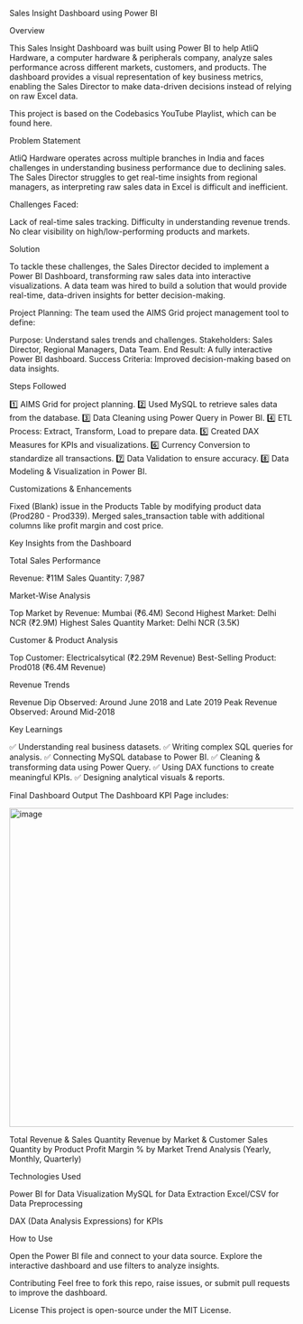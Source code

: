 Sales Insight Dashboard using Power BI

Overview

This Sales Insight Dashboard was built using Power BI to help AtliQ Hardware, a computer hardware & peripherals company, analyze sales performance across different markets, customers, and products. The dashboard provides a visual representation of key business metrics, enabling the Sales Director to make data-driven decisions instead of relying on raw Excel data.

This project is based on the Codebasics YouTube Playlist, which can be found here.

Problem Statement

AtliQ Hardware operates across multiple branches in India and faces challenges in understanding business performance due to declining sales. The Sales Director struggles to get real-time insights from regional managers, as interpreting raw sales data in Excel is difficult and inefficient.

Challenges Faced:

Lack of real-time sales tracking.
Difficulty in understanding revenue trends.
No clear visibility on high/low-performing products and markets.

Solution

To tackle these challenges, the Sales Director decided to implement a Power BI Dashboard, transforming raw sales data into interactive visualizations. A data team was hired to build a solution that would provide real-time, data-driven insights for better decision-making.

Project Planning:
The team used the AIMS Grid project management tool to define:

Purpose: Understand sales trends and challenges.
Stakeholders: Sales Director, Regional Managers, Data Team.
End Result: A fully interactive Power BI dashboard.
Success Criteria: Improved decision-making based on data insights.

Steps Followed

1️⃣ AIMS Grid for project planning.
2️⃣ Used MySQL to retrieve sales data from the database.
3️⃣ Data Cleaning using Power Query in Power BI.
4️⃣ ETL Process: Extract, Transform, Load to prepare data.
5️⃣ Created DAX Measures for KPIs and visualizations.
6️⃣ Currency Conversion to standardize all transactions.
7️⃣ Data Validation to ensure accuracy.
8️⃣ Data Modeling & Visualization in Power BI.

 Customizations & Enhancements
 
Fixed (Blank) issue in the Products Table by modifying product data (Prod280 - Prod339).
Merged sales_transaction table with additional columns like profit margin and cost price.

Key Insights from the Dashboard

Total Sales Performance

Revenue: ₹11M
Sales Quantity: 7,987

Market-Wise Analysis

Top Market by Revenue: Mumbai (₹6.4M)
Second Highest Market: Delhi NCR (₹2.9M)
Highest Sales Quantity Market: Delhi NCR (3.5K)

Customer & Product Analysis

Top Customer: Electricalsytical (₹2.29M Revenue)
Best-Selling Product: Prod018 (₹6.4M Revenue)

Revenue Trends

Revenue Dip Observed: Around June 2018 and Late 2019
Peak Revenue Observed: Around Mid-2018

Key Learnings

✅ Understanding real business datasets.
✅ Writing complex SQL queries for analysis.
✅ Connecting MySQL database to Power BI.
✅ Cleaning & transforming data using Power Query.
✅ Using DAX functions to create meaningful KPIs.
✅ Designing analytical visuals & reports.

Final Dashboard Output
The Dashboard KPI Page includes:

<img width="565" alt="image" src="https://github.com/user-attachments/assets/1d926e21-36b2-4c2e-b493-925902ded4d4" />



Total Revenue & Sales Quantity
Revenue by Market & Customer
Sales Quantity by Product
Profit Margin % by Market
Trend Analysis (Yearly, Monthly, Quarterly)

Technologies Used

Power BI for Data Visualization
MySQL for Data Extraction
Excel/CSV for Data Preprocessing

DAX (Data Analysis Expressions) for KPIs

How to Use

Open the Power BI file and connect to your data source.
Explore the interactive dashboard and use filters to analyze insights.

Contributing
Feel free to fork this repo, raise issues, or submit pull requests to improve the dashboard.

License
This project is open-source under the MIT License.

